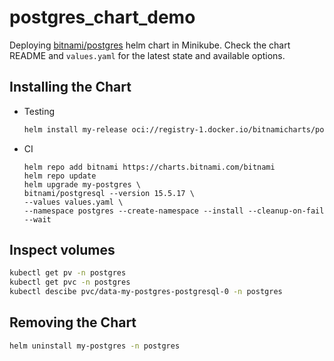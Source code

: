 # postgres_chart_demo

Deploying [bitnami/postgres](https://github.com/bitnami/charts/tree/main/bitnami/postgresql) helm chart in Minikube. Check the chart README and `values.yaml` for the latest state and available options.

## Installing the Chart

- Testing

  ```bash
  helm install my-release oci://registry-1.docker.io/bitnamicharts/postgresql
  ```

- CI

  ```shell
  helm repo add bitnami https://charts.bitnami.com/bitnami
  helm repo update
  helm upgrade my-postgres \
  bitnami/postgresql --version 15.5.17 \
  --values values.yaml \
  --namespace postgres --create-namespace --install --cleanup-on-fail --wait
  ```

## Inspect volumes

```bash
kubectl get pv -n postgres
kubectl get pvc -n postgres
kubectl descibe pvc/data-my-postgres-postgresql-0 -n postgres
```

## Removing the Chart

```bash
helm uninstall my-postgres -n postgres
```
